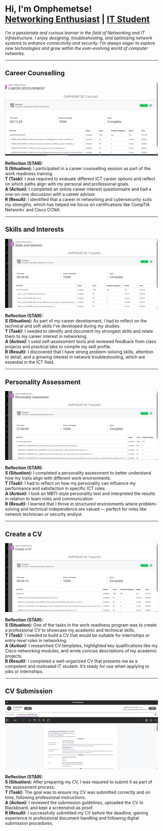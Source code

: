 <h1>Hi, I'm Omphemetse!<br/>
<a href="https://github.com/YOUR_GITHUB_USERNAME">Networking Enthusiast</a> | <a href="https://linkedin.com/in/YOUR_LINKEDIN_PROFILE">IT Student</a></h1>

<p><i>I'm a passionate and curious learner in the field of Networking and IT infrastructure. I enjoy designing, troubleshooting, and optimizing network systems to enhance connectivity and security. I'm always eager to explore new technologies and grow within the ever-evolving world of computer networks.</i></p>

---

##  Career Counselling
![Career Counselling](Career%20Development.png)

**Reflection (STAR):**  
**S (Situation):** I participated in a career counselling session as part of the work readiness training.  
**T (Task):** I was required to evaluate different ICT career options and reflect on which paths align with my personal and professional goals.  
**A (Action):** I completed an online career interest questionnaire and had a one-on-one discussion with a career advisor.  
**R (Result):** I identified that a career in networking and cybersecurity suits my strengths, which has helped me focus on certifications like CompTIA Network+ and Cisco CCNA.

---

##  Skills and Interests
![Skills and Interests](Skills%20and%20Interests.png)

**Reflection (STAR):**  
**S (Situation):** As part of my career development, I had to reflect on the technical and soft skills I’ve developed during my studies.  
**T (Task):** I needed to identify and document my strongest skills and relate them to my career interest in networking.  
**A (Action):** I used self-assessment tools and reviewed feedback from class projects and practical labs to compile my skill profile.  
**R (Result):** I discovered that I have strong problem-solving skills, attention to detail, and a growing interest in network troubleshooting, which are essential in the ICT field.

---

##  Personality Assessment
![Personality Assessment](Personality%20Assessment.png)

**Reflection (STAR):**  
**S (Situation):** I completed a personality assessment to better understand how my traits align with different work environments.  
**T (Task):** I had to reflect on how my personality can influence my performance and satisfaction in specific ICT roles.  
**A (Action):** I took an MBTI-style personality test and interpreted the results in relation to team roles and communication.  
**R (Result):** I learned that I thrive in structured environments where problem-solving and technical independence are valued — perfect for roles like network technician or security analyst.

---

##  Create a CV
![Create a CV](Create%20a%20CV.png)

**Reflection (STAR):**  
**S (Situation):** One of the tasks in the work readiness program was to create a professional CV to showcase my academic and technical skills.  
**T (Task):** I needed to build a CV that would be suitable for internships or entry-level roles in networking.  
**A (Action):** I researched CV templates, highlighted key qualifications like my Cisco networking modules, and wrote concise descriptions of my academic projects.  
**R (Result):** I completed a well-organized CV that presents me as a competent and motivated IT student. It’s ready for use when applying to jobs or internships.

---

##  CV Submission
![CV Submission](CV%20Submission.png)

**Reflection (STAR):**  
**S (Situation):** After preparing my CV, I was required to submit it as part of the assessment process.  
**T (Task):** The goal was to ensure my CV was submitted correctly and on time, following professional instructions.  
**A (Action):** I reviewed the submission guidelines, uploaded the CV to Blackboard, and kept a screenshot as proof.  
**R (Result):** I successfully submitted my CV before the deadline, gaining experience in professional document handling and following digital submission procedures.


<br/><br/>

[twitter]: https://twitter.com/YOUR_TWITTER
[youtube]: https://youtube.com/YOUR_YOUTUBE
[instagram]: https://instagram.com/YOUR_INSTAGRAM
[linkedin]: https://linkedin.com/in/YOUR_LINKEDIN
